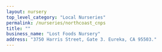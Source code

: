 ```yaml
---
layout: nursery 
top_level_category: "Local Nurseries"
permalink: /nurseries/northcoast_cnps
title: ""
business_name: "Lost Foods Nursery"
address: "3750 Harris Street, Gate 3. Eureka, CA 95503." 
---
```


